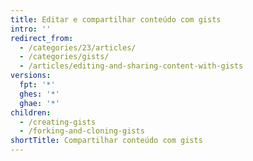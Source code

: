 ```yaml
---
title: Editar e compartilhar conteúdo com gists
intro: ''
redirect_from:
  - /categories/23/articles/
  - /categories/gists/
  - /articles/editing-and-sharing-content-with-gists
versions:
  fpt: '*'
  ghes: '*'
  ghae: '*'
children:
  - /creating-gists
  - /forking-and-cloning-gists
shortTitle: Compartilhar conteúdo com gists
---
```


